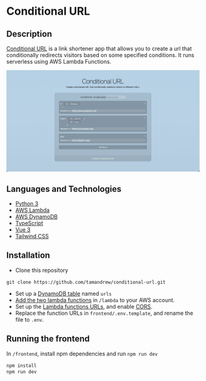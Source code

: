 # Conditional URL

## Description
[Conditional URL](https://conditionalurl.web.app) is a link shortener app that allows you to create a url that conditionally redirects visitors based on some specified conditions. It runs serverless using AWS Lambda Functions.

![Conditional URL](demo.png)

## Languages and Technologies
- [Python 3](https://www.python.org/downloads/)
- [AWS Lambda](https://aws.amazon.com/lambda/)
- [AWS DynamoDB](https://aws.amazon.com/dynamodb/)
- [TypeScript](https://www.typescriptlang.org/download)
- [Vue 3](https://v3.vuejs.org/guide/introduction.html)
- [Tailwind CSS](https://tailwindcss.com/docs/guides/create-react-app)

## Installation
- Clone this repository 
```
git clone https://github.com/tamandrew/conditional-url.git
```
- Set up a [DynamoDB table](https://docs.aws.amazon.com/amazondynamodb/latest/developerguide/GettingStarted.NodeJs.html) named `urls`
- [Add the two lambda functions](https://docs.aws.amazon.com/lambda/latest/dg/getting-started.html) in `/lambda` to your AWS account.
- Set up the [Lambda functions URLs](https://docs.aws.amazon.com/lambda/latest/dg/lambda-urls.html), and enable [CORS](https://docs.aws.amazon.com/lambda/latest/dg/urls-configuration.html#urls-cors). 
- Replace the function URLs in `frontend/.env.template`, and rename the file to `.env`. 

## Running the frontend
In `/frontend`, install npm dependencies and run `npm run dev`
```
npm install
npm run dev
```
